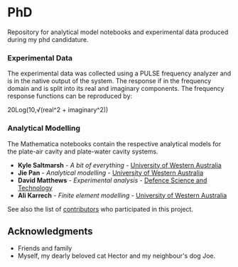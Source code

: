# PhD
Repository for analytical model notebooks and experimental data produced during my phd candidature.

### Experimental Data
The experimental data was collected using a PULSE frequency analyzer and is in the native output of the system. The response if in the frequency domain and is split into its real and imaginary components. The frequency response functions can be reproduced by:

20Log(10,&#8730;(real^2 + imaginary^2))

### Analytical Modelling
The Mathematica notebooks contain the respective analytical models for the plate-air cavity and plate-water cavity systems.

* **Kyle Saltmarsh** - *A bit of everything* - [University of Western Australia](https://www.linkedin.com/in/kylesaltmarsh/)
* **Jie Pan** - *Analytical modelling* - [University of Western Australia](https://www.google.com/search?q=jie+pan+profile&oq=jie+pan+profile&aqs=chrome..69i57j0l4j46j0l2.1960j0j7&sourceid=chrome&ie=UTF-8)
* **David Matthews** - *Experimental analysis* - [Defence Science and Technology](https://www.dst.defence.gov.au/capability/sonar-technologies)
* **Ali Karrech** - *Finite element modelling* - [University of Western Australia](https://research-repository.uwa.edu.au/en/persons/ali-karrech)


See also the list of [contributors](https://github.com/your/project/contributors) who participated in this project.

## Acknowledgments

* Friends and family
* Myself, my dearly beloved cat Hector and my neighbour's dog Joe.
